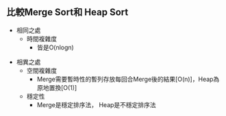 ## 比較Merge Sort和 Heap Sort
- 相同之處
  - 時間複雜度
    - 皆是O(nlogn)
* 相異之處
  * 空間複雜度
    * Merge需要暫時性的暫列存放每回合Merge後的結果[O(n)]，Heap為原地置換[O(1)]
  * 穩定性
    * Merge是穩定排序法， Heap是不穩定排序法
